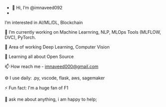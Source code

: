 - 👋 Hi, I’m @imnaveed092
- 
I’m interested in AI/ML/DL, Blockchain

🌱 I’m currently working on Machine Learnring, NLP, MLOps Tools (MLFLOW, DVC), PyTorch.

🌱 Area of working Deep Learning, Computer Vision

💞️ Learning all about Open Source

📫 How reach me - imnaveed000@gmail.com

⚙️ I use daily: .py, vscode, flask, aws, sagemaker

⚡️ Fun fact: I'm a huge fan of F1

💬 ask me about anything, i am happy to help;



<!---
A passionate self-taught Data Scientist from india. my passion for AI/ML lies with dreaming up ideas and making them come true with elegant interfaces.
 I take great care in the experience, architecture, and code quality of the things I build.
--->
